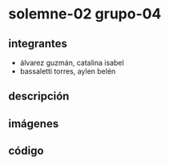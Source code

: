 # solemne-02 grupo-04

## integrantes

* álvarez guzmán, catalina isabel
* bassaletti torres, aylen belén

## descripción

## imágenes

## código